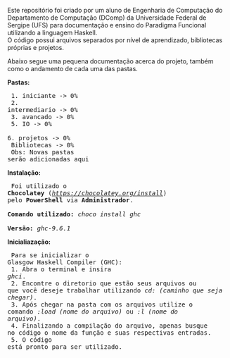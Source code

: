 Este repositório foi criado por um aluno de Engenharia de Computação do Departamento de Computação (DComp) da Universidade Federal de Sergipe (UFS) para documentação e ensino do Paradigma Funcional utilizando a linguagem Haskell.<br>
O código possui arquivos separados por nível de aprendizado, bibliotecas próprias e projetos.

Abaixo segue uma pequena documentação acerca do projeto, também como o andamento de cada uma das pastas.

**Pastas:**<br>
    <pre>
    1. iniciante     -> 0%<br>
    2. intermediario -> 0%<br>
    3. avancado      -> 0%<br>
    5. IO            -> 0%<br>
    6. projetos      -> 0%<br>
    Bibliotecas      -> 0%<br>
    Obs: Novas pastas serão adicionadas aqui
    </pre>

**Instalação:**<br>
    <pre>
    Foi utilizado o **Chocolatey** (*https://chocolatey.org/install*) pelo **PowerShell** via **Administrador**.<br>
    **Comando utilizado:** *choco install ghc*<br>
    **Versão:** *ghc-9.6.1*
    </pre>

**Inicialiazação:**<br>
    <pre>
    Para se inicializar o Glasgow Haskell Compiler (GHC):<br>
        1. Abra o terminal e insira *ghci*.<br>
        2. Encontre o diretorio que estão seus arquivos ou que você deseje trabalhar utilizando *cd: (caminho que seja chegar)*.<br>
        3. Após chegar na pasta com os arquivos utilize o comando *:load (nome do arquivo)* ou *:l (nome do arquivo)*.<br>
        4. Finalizando a compilação do arquivo, apenas busque no código o nome da função e suas respectivas entradas.<br>
        5. O código está pronto para ser utilizado.
    </pre>